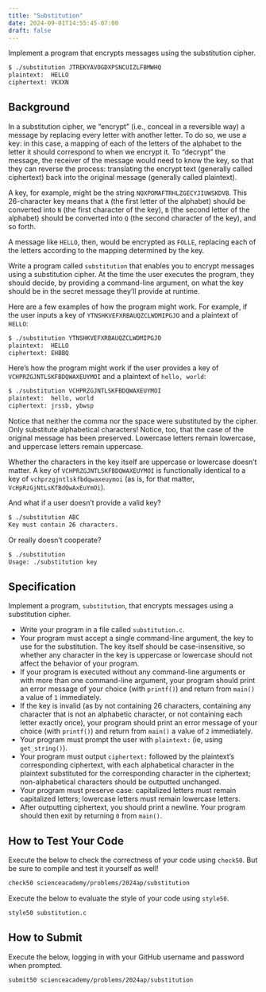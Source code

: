 ```yaml
---
title: "Substitution"
date: 2024-09-01T14:55:45-07:00
draft: false
---
```


Implement a program that encrypts messages using the substitution cipher.
<!--more-->
```md
$ ./substitution JTREKYAVOGDXPSNCUIZLFBMWHQ
plaintext:  HELLO
ciphertext: VKXXN
```

## Background

In a substitution cipher, we “encrypt” (i.e., conceal in a reversible way) a message by replacing every letter with another letter. To do so, we use a key: in this case, a mapping of each of the letters of the alphabet to the letter it should correspond to when we encrypt it. To “decrypt” the message, the receiver of the message would need to know the key, so that they can reverse the process: translating the encrypt text (generally called ciphertext) back into the original message (generally called plaintext).

A key, for example, might be the string `NQXPOMAFTRHLZGECYJIUWSKDVB`. This 26-character key means that `A` (the first letter of the alphabet) should be converted into `N` (the first character of the key), `B` (the second letter of the alphabet) should be converted into `Q` (the second character of the key), and so forth.

A message like `HELLO`, then, would be encrypted as `FOLLE`, replacing each of the letters according to the mapping determined by the key.

Write a program called `substitution` that enables you to encrypt messages using a substitution cipher. At the time the user executes the program, they should decide, by providing a command-line argument, on what the key should be in the secret message they’ll provide at runtime.

Here are a few examples of how the program might work. For example, if the user inputs a key of `YTNSHKVEFXRBAUQZCLWDMIPGJO` and a plaintext of `HELLO`:

```md
$ ./substitution YTNSHKVEFXRBAUQZCLWDMIPGJO
plaintext:  HELLO
ciphertext: EHBBQ
```

Here’s how the program might work if the user provides a key of `VCHPRZGJNTLSKFBDQWAXEUYMOI` and a plaintext of `hello, world`:

```md
$ ./substitution VCHPRZGJNTLSKFBDQWAXEUYMOI
plaintext:  hello, world
ciphertext: jrssb, ybwsp
```

Notice that neither the comma nor the space were substituted by the cipher. Only substitute alphabetical characters! Notice, too, that the case of the original message has been preserved. Lowercase letters remain lowercase, and uppercase letters remain uppercase.

Whether the characters in the key itself are uppercase or lowercase doesn’t matter. A key of `VCHPRZGJNTLSKFBDQWAXEUYMOI` is functionally identical to a key of `vchprzgjntlskfbdqwaxeuymoi` (as is, for that matter, `VcHpRzGjNtLsKfBdQwAxEuYmOi`).

And what if a user doesn’t provide a valid key?

```md
$ ./substitution ABC
Key must contain 26 characters.
```

Or really doesn’t cooperate?

```md
$ ./substitution
Usage: ./substitution key
```

## Specification

Implement a program, `substitution`, that encrypts messages using a substitution cipher.

* Write your program in a file called `substitution.c`.
* Your program must accept a single command-line argument, the key to use for the substitution. The key itself should be case-insensitive, so whether any character in the key is uppercase or lowercase should not affect the behavior of your program.
* If your program is executed without any command-line arguments or with more than one command-line argument, your program should print an error message of your choice (with `printf()`) and return from `main()` a value of `1` immediately.
* If the key is invalid (as by not containing 26 characters, containing any character that is not an alphabetic character, or not containing each letter exactly once), your program should print an error message of your choice (with `printf()`) and return from `main()` a value of `2` immediately.
* Your program must prompt the user with `plaintext:` (ie, using `get_string()`).
* Your program must output `ciphertext:` followed by the plaintext’s corresponding ciphertext, with each alphabetical character in the plaintext substituted for the corresponding character in the ciphertext; non-alphabetical characters should be outputted unchanged.
* Your program must preserve case: capitalized letters must remain capitalized letters; lowercase letters must remain lowercase letters.
* After outputting ciphertext, you should print a newline. Your program should then exit by returning `0` from `main()`.

## How to Test Your Code

Execute the below to check the correctness of your code using `check50`. But be sure to compile and test it yourself as well!

```md
check50 scienceacademy/problems/2024ap/substitution
```

Execute the below to evaluate the style of your code using `style50`.

```md
style50 substitution.c
```

## How to Submit

Execute the below, logging in with your GitHub username and password when prompted.

```md
submit50 scienceacademy/problems/2024ap/substitution